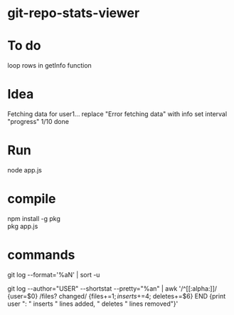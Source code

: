 # git-repo-stats-viewer

# To do
loop rows in getInfo function 


# Idea
Fetching data for user1...
replace "Error fetching data" with info
set interval "progress" 1/10 done

# Run
node app.js

# compile
npm install -g pkg  
pkg app.js  

# commands

git log --format='%aN' | sort -u

git log --author="USER" --shortstat --pretty="%an" | awk '/^[[:alpha:]]/ {user=$0} /files? changed/ {files+=$1; inserts+=$4; deletes+=$6} END {print user ": " inserts " lines added, " deletes " lines removed"}'